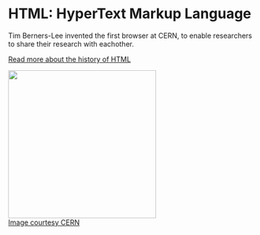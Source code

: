 <!DOCTYPE html>
<html lang="en">
<head>
    <meta charset="UTF-8">
    <title> Kiều Quốc Khánh </title>
</head>
<body>
      <h1>HTML: HyperText Markup Language</h1>
      <p>Tim Berners-Lee invented the first browser at CERN, to enable researchers to share their research with eachother.</p>
      <a href="http://home.web.cern.ch/topics/birth-web" target="_blank" > Read more about the history of HTML
          <p>
              <img src="https://www.kasandbox.org/programming-images/misc/tim-berners-lee-webpage.png" width="300px">
              <br> Image courtesy CERN
          </p>
        </a>  
    </body>
</html>